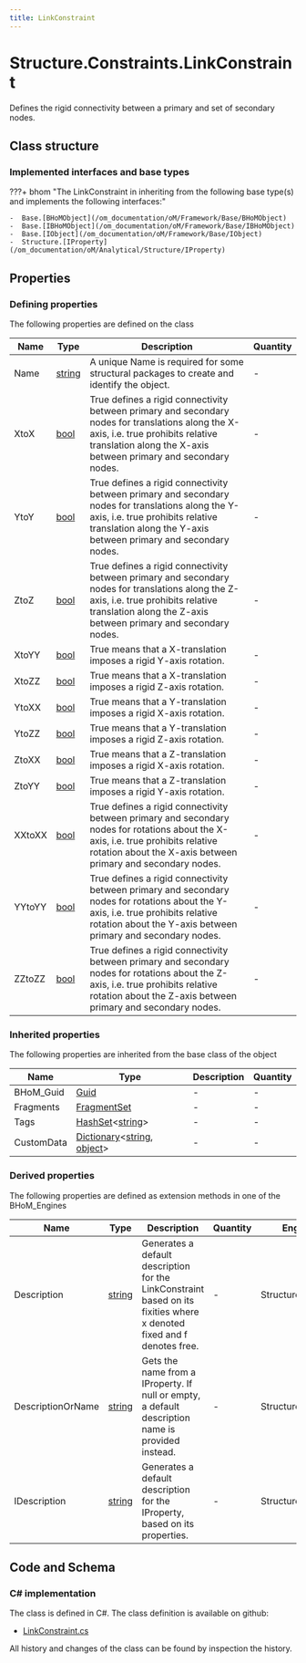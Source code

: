 ```yaml
---
title: LinkConstraint
---
```


# Structure.Constraints.LinkConstraint

Defines the rigid connectivity between a primary and set of secondary nodes.

## Class structure

### Implemented interfaces and base types

???+ bhom "The LinkConstraint in inheriting from the following base type(s) and implements the following interfaces:"

    -  Base.[BHoMObject](/om_documentation/oM/Framework/Base/BHoMObject)
    -  Base.[IBHoMObject](/om_documentation/oM/Framework/Base/IBHoMObject)
    -  Base.[IObject](/om_documentation/oM/Framework/Base/IObject)
    -  Structure.[IProperty](/om_documentation/oM/Analytical/Structure/IProperty)


## Properties



### Defining properties

The following properties are defined on the class

| Name             | Type             | Description      | Quantity         |
|------------------|------------------|------------------|------------------|
| Name | [string](https://learn.microsoft.com/en-us/dotnet/api/System.String?view=netstandard-2.0) | A unique Name is required for some structural packages to create and identify the object. | - |
| XtoX | [bool](https://learn.microsoft.com/en-us/dotnet/api/System.Boolean?view=netstandard-2.0) | True defines a rigid connectivity between primary and secondary nodes for translations along the X-axis, i.e. true prohibits relative translation along the X-axis between primary and secondary nodes. | - |
| YtoY | [bool](https://learn.microsoft.com/en-us/dotnet/api/System.Boolean?view=netstandard-2.0) | True defines a rigid connectivity between primary and secondary nodes for translations along the Y-axis, i.e. true prohibits relative translation along the Y-axis between primary and secondary nodes. | - |
| ZtoZ | [bool](https://learn.microsoft.com/en-us/dotnet/api/System.Boolean?view=netstandard-2.0) | True defines a rigid connectivity between primary and secondary nodes for translations along the Z-axis, i.e. true prohibits relative translation along the Z-axis between primary and secondary nodes. | - |
| XtoYY | [bool](https://learn.microsoft.com/en-us/dotnet/api/System.Boolean?view=netstandard-2.0) | True means that a X-translation imposes a rigid Y-axis rotation. | - |
| XtoZZ | [bool](https://learn.microsoft.com/en-us/dotnet/api/System.Boolean?view=netstandard-2.0) | True means that a X-translation imposes a rigid Z-axis rotation. | - |
| YtoXX | [bool](https://learn.microsoft.com/en-us/dotnet/api/System.Boolean?view=netstandard-2.0) | True means that a Y-translation imposes a rigid X-axis rotation. | - |
| YtoZZ | [bool](https://learn.microsoft.com/en-us/dotnet/api/System.Boolean?view=netstandard-2.0) | True means that a Y-translation imposes a rigid Z-axis rotation. | - |
| ZtoXX | [bool](https://learn.microsoft.com/en-us/dotnet/api/System.Boolean?view=netstandard-2.0) | True means that a Z-translation imposes a rigid X-axis rotation. | - |
| ZtoYY | [bool](https://learn.microsoft.com/en-us/dotnet/api/System.Boolean?view=netstandard-2.0) | True means that a Z-translation imposes a rigid Y-axis rotation. | - |
| XXtoXX | [bool](https://learn.microsoft.com/en-us/dotnet/api/System.Boolean?view=netstandard-2.0) | True defines a rigid connectivity between primary and secondary nodes for rotations about the X-axis, i.e. true prohibits relative rotation about the X-axis between primary and secondary nodes. | - |
| YYtoYY | [bool](https://learn.microsoft.com/en-us/dotnet/api/System.Boolean?view=netstandard-2.0) | True defines a rigid connectivity between primary and secondary nodes for rotations about the Y-axis, i.e. true prohibits relative rotation about the Y-axis between primary and secondary nodes. | - |
| ZZtoZZ | [bool](https://learn.microsoft.com/en-us/dotnet/api/System.Boolean?view=netstandard-2.0) | True defines a rigid connectivity between primary and secondary nodes for rotations about the Z-axis, i.e. true prohibits relative rotation about the Z-axis between primary and secondary nodes. | - |


### Inherited properties
The following properties are inherited from the base class of the object

| Name             | Type             | Description      | Quantity         |
|------------------|------------------|------------------|------------------|
| BHoM_Guid | [Guid](https://learn.microsoft.com/en-us/dotnet/api/System.Guid?view=netstandard-2.0) | - | - |
| Fragments | [FragmentSet](/om_documentation/oM/Framework/Base/FragmentSet) | - | - |
| Tags | [HashSet](https://learn.microsoft.com/en-us/dotnet/api/System.Collections.Generic.HashSet-1?view=netstandard-2.0)&lt;[string](https://learn.microsoft.com/en-us/dotnet/api/System.String?view=netstandard-2.0)&gt; | - | - |
| CustomData | [Dictionary](https://learn.microsoft.com/en-us/dotnet/api/System.Collections.Generic.Dictionary-2?view=netstandard-2.0)&lt;[string](https://learn.microsoft.com/en-us/dotnet/api/System.String?view=netstandard-2.0), [object](https://learn.microsoft.com/en-us/dotnet/api/System.Object?view=netstandard-2.0)&gt; | - | - |


### Derived properties

The following properties are defined as extension methods in one of the BHoM_Engines

| Name             | Type             | Description      | Quantity         | Engine           |
|------------------|------------------|------------------|------------------|------------------|
| Description | [string](https://learn.microsoft.com/en-us/dotnet/api/System.String?view=netstandard-2.0) | Generates a default description for the LinkConstraint based on its fixities where x denoted fixed and f denotes free. | - | Structure_Engine |
| DescriptionOrName | [string](https://learn.microsoft.com/en-us/dotnet/api/System.String?view=netstandard-2.0) | Gets the name from a IProperty. If null or empty, a default description name is provided instead. | - | Structure_Engine |
| IDescription | [string](https://learn.microsoft.com/en-us/dotnet/api/System.String?view=netstandard-2.0) | Generates a default description for the IProperty, based on its properties. | - | Structure_Engine |


## Code and Schema

### C# implementation

The class is defined in C#. The class definition is available on github:

- [LinkConstraint.cs](https://github.com/BHoM/BHoM/blob/develop/Structure_oM/Constraints\LinkConstraint.cs)

All history and changes of the class can be found by inspection the history.
